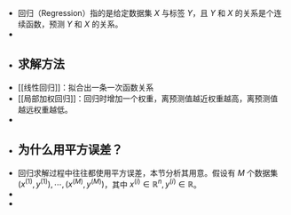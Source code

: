 - 回归（Regression）指的是给定数据集 $X$ 与标签 $Y$，且 $Y$ 和 $X$ 的关系是个连续函数，预测 $Y$ 和 $X$ 的关系。
-
- ## 求解方法
- [[线性回归]]：拟合出一条一次函数关系
- [[局部加权回归]]：回归时增加一个权重，离预测值越近权重越高，离预测值越远权重越低。
-
- ## 为什么用平方误差？
- 回归求解过程中往往都使用平方误差，本节分析其用意。假设有 $M$ 个数据集 $(x^{(1)}, y^{(1)}), \cdots, (x^{(M)}, y^{(M)})$，其中 $x^{(i)} \in \mathbb{R}^n, y^{(i)} \in \mathbb{R}$。
-
-
